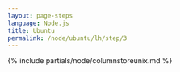 ```yaml
---
layout: page-steps
language: Node.js
title: Ubuntu
permalink: /node/ubuntu/lh/step/3
---
```


{% include partials/node/columnstoreunix.md %}
